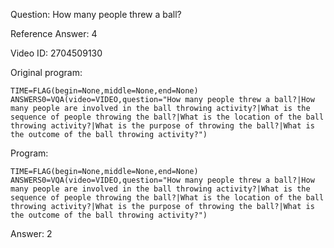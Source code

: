Question: How many people threw a ball?

Reference Answer: 4

Video ID: 2704509130

Original program:

```
TIME=FLAG(begin=None,middle=None,end=None)
ANSWERS0=VQA(video=VIDEO,question="How many people threw a ball?|How many people are involved in the ball throwing activity?|What is the sequence of people throwing the ball?|What is the location of the ball throwing activity?|What is the purpose of throwing the ball?|What is the outcome of the ball throwing activity?")
```

Program:

```
TIME=FLAG(begin=None,middle=None,end=None)
ANSWERS0=VQA(video=VIDEO,question="How many people threw a ball?|How many people are involved in the ball throwing activity?|What is the sequence of people throwing the ball?|What is the location of the ball throwing activity?|What is the purpose of throwing the ball?|What is the outcome of the ball throwing activity?")
```

Answer: 2

